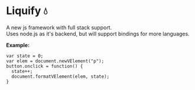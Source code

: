 #  Liquify 💧
A new js framework with full stack support.<br>
Uses node.js as it's backend, but will support
bindings for more languages.

<b>Example:</b>
<br>
```
var state = 0;
var elem = document.newVElement("p");
button.onclick = function() {
  state++;
  document.formatVElement(elem, state);
}
```
